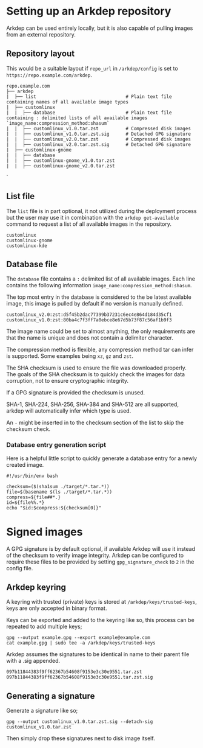 # Setting up an Arkdep repository
Arkdep can be used entirely locally, but it is also capable of pulling images from an external repository.

## Repository layout
This would be a suitable layout if `repo_url` in `/arkdep/config` is set to `https://repo.example.com/arkdep`.

```text
repo.example.com
├── arkdep
|  ├── list                                 # Plain text file containing names of all available image types
|  ├── customlinux
|  |  ├── database                          # Plain text file containing : delimited lists of all available images `image_name:compression_method:shasum`
|  |  ├── customlinux_v1.0.tar.zst          # Compressed disk images
|  |  ├── customlinux_v1.0.tar.zst.sig      # Detached GPG signature
|  |  ├── customlinux_v2.0.tar.zst	        # Compressed disk images
|  |  ├── customlinux_v2.0.tar.zst.sig	    # Detached GPG signature
|  ├── customlinux-gnome
|  |  ├── database
|  |  ├── customlinux-gnome_v1.0.tar.zst
|  |  ├── customlinux-gnome_v2.0.tar.zst
```
`
## List file
The `list` file is in part optional, it not utilized during the deployment process but the user may use it in combination with the `arkdep get-available` command to request a list of all available images in the repository.

```console
customlinux
customlinux-gnome
customlinux-kde
```

## Database file
The `database` file contains a `:` delimited list of all available images. Each line contains the following information `image_name:compression_method:shasum`.

The top most entry in the database is considered to the be latest available image, this image is pulled by default if no version is manually defined.

```console
customlinux_v2.0:zst:d5f45b2dac77399b37231c6ec4e864d184d35cf1
customlinux_v1.0:zst:80ba4c7f3ff7a0ebce8e67d5b73f87c56af1b9f3
```
The image name could be set to almost anything, the only requirements are that the name is unique and does not contain a delimiter character.

The compression method is flexible, any compression method tar can infer is supported. Some examples being `xz`, `gz` and `zst`.

The SHA checksum is used to ensure the file was downloaded properly. The goals of the SHA checksum is to quickly check the images for data corruption, not to ensure cryptographic integrity.

If a GPG signature is provided the checksum is unused.

SHA-1, SHA-224, SHA-256, SHA-384 and SHA-512 are all supported, arkdep will automatically infer which type is used.

An `-` might be inserted in to the checksum section of the list to skip the checksum check.

### Database entry generation script
Here is a helpful little script to quickly generate a database entry for a newly created image.

```console
#!/usr/bin/env bash

checksum=($(sha1sum ./target/*.tar.*))
file=$(basename $(ls ./target/*.tar.*))
compress=${file##*.}
id=${file%%.*}
echo "$id:$compress:${checksum[0]}"
```

# Signed images
A GPG signature is by default optional, if available Arkdep will use it instead of the checksum to verify image integrity. Arkdep can be configured to require these files to be provided by setting `gpg_signature_check` to `2` in the config file.

## Arkdep keyring
A keyring with trusted (private) keys is stored at `/arkdep/keys/trusted-keys`, keys are only accepted in binary format.

Keys can be exported and added to the keyring like so, this process can be repeated to add multiple keys;

```console
gpg --output example.gpg --export example@example.com
cat example.gpg | sudo tee -a /arkdep/keys/trusted-keys
```

Arkdep assumes the signatures to be identical in name to their parent file with a .sig appended.

```console
097b11844383f9ff62367b54608f9153e3c30e9551.tar.zst
097b11844383f9ff62367b54608f9153e3c30e9551.tar.zst.sig
```

## Generating a signature
Generate a signature like so;

```console
gpg --output customlinux_v1.0.tar.zst.sig --detach-sig customlinux_v1.0.tar.zst
```

Then simply drop these signatures next to disk image itself.
